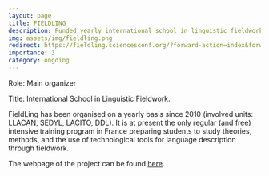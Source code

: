 ```yaml
---
layout: page
title: FIELDLING
description: Funded yearly international school in linguistic fieldwork
img: assets/img/fieldling.png
redirect: https://fieldling.sciencesconf.org/?forward-action=index&forward-controller=index&lang=en
importance: 3
category: ongoing
---
```


Role: Main organizer

Title: International School in Linguistic Fieldwork.

FieldLing has been organised on a yearly basis since 2010 (involved units: LLACAN, SEDYL, LACITO, DDL). It is at present the only regular (and free) intensive training program in France preparing students to study theories, methods, and the use of technological tools for language description through fieldwork.

The webpage of the project can be found [here](https://fieldling.sciencesconf.org/?forward-action=index&forward-controller=index&lang=en).


